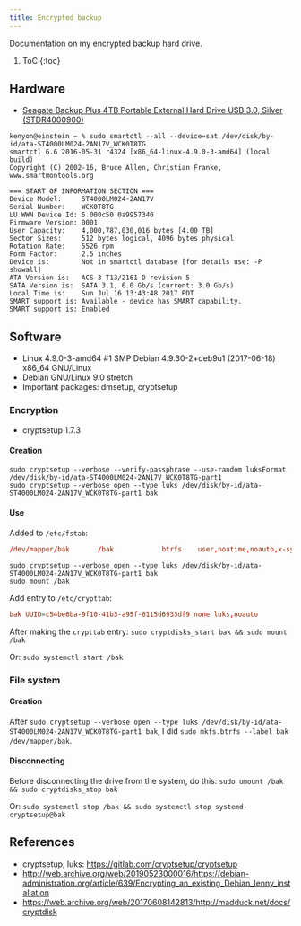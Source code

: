 ```yaml
---
title: Encrypted backup
---
```

Documentation on my encrypted backup hard drive.

1. ToC
{:toc}

## Hardware

* [Seagate Backup Plus 4TB Portable External Hard Drive USB 3.0, Silver (STDR4000900)](https://smile.amazon.com/dp/B0196J43TE)

```console
kenyon@einstein ~ % sudo smartctl --all --device=sat /dev/disk/by-id/ata-ST4000LM024-2AN17V_WCK0T8TG
smartctl 6.6 2016-05-31 r4324 [x86_64-linux-4.9.0-3-amd64] (local build)
Copyright (C) 2002-16, Bruce Allen, Christian Franke, www.smartmontools.org

=== START OF INFORMATION SECTION ===
Device Model:     ST4000LM024-2AN17V
Serial Number:    WCK0T8TG
LU WWN Device Id: 5 000c50 0a9957340
Firmware Version: 0001
User Capacity:    4,000,787,030,016 bytes [4.00 TB]
Sector Sizes:     512 bytes logical, 4096 bytes physical
Rotation Rate:    5526 rpm
Form Factor:      2.5 inches
Device is:        Not in smartctl database [for details use: -P showall]
ATA Version is:   ACS-3 T13/2161-D revision 5
SATA Version is:  SATA 3.1, 6.0 Gb/s (current: 3.0 Gb/s)
Local Time is:    Sun Jul 16 13:43:48 2017 PDT
SMART support is: Available - device has SMART capability.
SMART support is: Enabled
```

## Software

* Linux 4.9.0-3-amd64 #1 SMP Debian 4.9.30-2+deb9u1 (2017-06-18) x86_64 GNU/Linux
* Debian GNU/Linux 9.0 stretch
* Important packages: dmsetup, cryptsetup

### Encryption

* cryptsetup 1.7.3

#### Creation

```console
sudo cryptsetup --verbose --verify-passphrase --use-random luksFormat /dev/disk/by-id/ata-ST4000LM024-2AN17V_WCK0T8TG-part1
sudo cryptsetup --verbose open --type luks /dev/disk/by-id/ata-ST4000LM024-2AN17V_WCK0T8TG-part1 bak
```

#### Use

Added to `/etc/fstab`:

```conf
/dev/mapper/bak       /bak            btrfs    user,noatime,noauto,x-systemd.automount 0   0
```

```console
sudo cryptsetup --verbose open --type luks /dev/disk/by-id/ata-ST4000LM024-2AN17V_WCK0T8TG-part1 bak
sudo mount /bak
```

Add entry to `/etc/crypttab`:

```conf
bak UUID=c54be6ba-9f10-41b3-a95f-6115d6933df9 none luks,noauto
```

After making the `crypttab` entry: `sudo cryptdisks_start bak && sudo mount /bak`

Or: `sudo systemctl start /bak`

### File system

#### Creation

After `sudo cryptsetup --verbose open --type luks
/dev/disk/by-id/ata-ST4000LM024-2AN17V_WCK0T8TG-part1 bak`, I did `sudo mkfs.btrfs --label bak
/dev/mapper/bak`.

#### Disconnecting

Before disconnecting the drive from the system, do this: `sudo umount /bak && sudo cryptdisks_stop bak`

Or: `sudo systemctl stop /bak && sudo systemctl stop systemd-cryptsetup@bak`

## References

* cryptsetup, luks: <https://gitlab.com/cryptsetup/cryptsetup>
* <http://web.archive.org/web/20190523000016/https://debian-administration.org/article/639/Encrypting_an_existing_Debian_lenny_installation>
* <https://web.archive.org/web/20170608142813/http://madduck.net/docs/cryptdisk>
